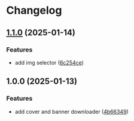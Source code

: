 # Changelog

## [1.1.0](https://github.com/luiisca/lutris-gridder/compare/v1.0.0...v1.1.0) (2025-01-14)


### Features

* add img selector ([6c254ce](https://github.com/luiisca/lutris-gridder/commit/6c254ce2cb7cbee91b158882760a379f934c9098))

## 1.0.0 (2025-01-13)


### Features

* add cover and banner downloader ([4b66349](https://github.com/luiisca/lutris-gridder/commit/4b66349cabdd9ac4e61f75a2f97a389d324225fa))
